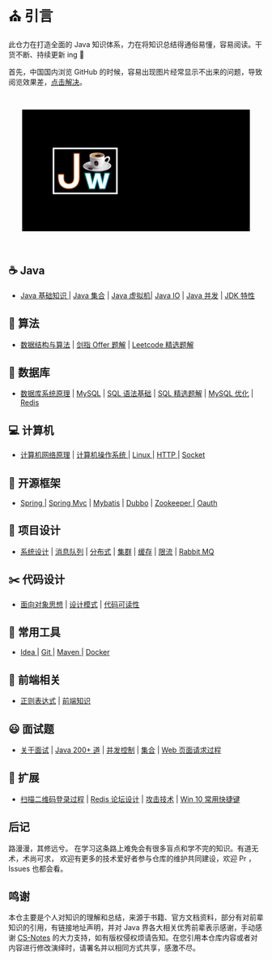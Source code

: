 # :church: 引言

此仓力在打造全面的 Java 知识体系，力在将知识总结得通俗易懂，容易阅读。干货不断、持续更新 ing  :hugs: 

首先，中国国内浏览 GitHub 的时候，容易出现图片经常显示不出来的问题，导致阅览效果差，[点击解决](https://github.com/Code-Jackwen/ZJW-Summary/blob/main/notes-md/Git/Git%20Hub%20%E5%9B%BE%E7%89%87%E6%98%BE%E7%A4%BA%E4%B8%8D%E5%87%BA%E6%9D%A5%E7%9A%84%E9%97%AE%E9%A2%98%E8%A7%A3%E5%86%B3.md)。

<br>

<div>
<p align="center">
    <a href="https://github.com/Code-Jackwen" target="_blank" rel="noopener noreferrer">
        <img src="https://github.com/Code-Jackwen/OtherPictures/blob/main/pic/5.jpg" alt="logo" width="450px" />
    </a>
</p>
</div>

<br>



## :coffee:  Java

- [Java 基础知识 ](notes-md/Java/Java%20基础.md) | [Java 集合](notes-md/Java/Java%20容器.md) | [Java 虚拟机](notes-md/Java/Java%20虚拟机.md)| [Java IO](notes-md/Java/Java%20IO.md) | [Java 并发](notes-md/Java/Java%20并发.md) | [JDK 特性](notes-md/Java/Jdk%20特性.md)

## 📝  算法

- [数据结构与算法](notes-md/Algorithm/数据结构%20-%20目录.md) | [剑指 Offer 题解](notes-md/To%20offer/剑指%20Offer%20-%20目录.md) | [Leetcode 精选题解](notes-md/Leetcode/Leetcode%20题解%20-%20目录.md) 

## :date:  数据库 

- [数据库系统原理](notes-md/Database/数据库系统原理.md) | [ MySQL](notes-md/Database/MySQL.md) | [SQL 语法基础](notes-md/Database/SQL%20语法.md) | [SQL 精选题解](notes-md/) | [MySQL 优化](notes-md/) | [Redis](notes-md/Database/Redis.md) 

## :computer:  ​计算机

- [计算机网络原理](notes-md/Computer/计算机网络%20-%20目录.md) | [计算机操作系统 ](notes-md/Computer/计算机操作系统%20-%20目录.md)| [Linux ](notes-md/Computer/Linux.md)| [HTTP ](notes-md/Computer/HTTP.md) | [Socket ](notes-md/Computer/Socket.md) 

## :european_castle: 开源框架  

- [Spring ](notes-md/Framework)| [Spring Mvc](notes-md/Framework) | [Mybatis](notes-md/Framework) | [Dubbo](notes-md/Framework) | [Zookeeper ](notes-md/Framework) | [Oauth](notes-md/Framework)

## :straight_ruler:  项目设计   

- [系统设计](notes-md/Project/系统设计基础.md) | [消息队列](notes-md/Project/消息队列.md) | [ 分布式](notes-md/Project/分布式.md) | [集群](notes-md/Project/集群.md) | [缓存](notes-md/Project/缓存.md) | [限流](notes-md/Project/限流.md) | [Rabbit MQ](notes-md/Project/Rabbit%20MQ.md)

## :scissors:  代码设计

-  [面向对象思想](notes-md/Code/面向对象思想.md) | [设计模式](notes-md/DesignPattern/设计模式%20-%20目录.md) | [代码可读性](notes-md/Code/代码可读性.md) 

## :wrench:  常用工具 

- [Idea ](notes-md/Tools/IDEA.md)| [Git ](notes-md/Tools/Git.md)| [Maven ](notes-md/Tools/Maven.md)| [Docker](notes-md/Tools/Docker.md)

## :strawberry:  ​前端相关

- [正则表达式](notes-md/Front/正则表达式.md) | [前端知识](notes-md/)

## :smiley: 面试题

- [关于面试](notes-md/Interview/关于面试.md) | [Java 200+ 道](notes-md/Interview/Java%20200+%20道.md) | [并发控制](notes-md/Interview/并发控制.md) | [集合](notes-md/Interview/集合.md) | [Web 页面请求过程](notes-md/Interview/Web%20页面请求过程.md)

## :game_die: 扩展

- [扫描二维码登录过程](notes-md/Extend/扫描二维码登录过程.md) | [Redis 论坛设计](notes-md/Extend/Redis%20论坛设计.md) | [攻击技术](notes-md/Extend/攻击技术.md) | [Win 10 常用快捷键](notes-md/Extend/Win%2010%20常用快捷键.md)



## 后记

路漫漫，其修远兮。 在学习这条路上难免会有很多盲点和学不完的知识。有道无术，术尚可求， 欢迎有更多的技术爱好者参与仓库的维护共同建设，欢迎 Pr ，Issues 也都会看。



## 鸣谢

本仓主要是个人对知识的理解和总结，来源于书籍、官方文档资料，部分有对前辈知识的引用，有链接地址声明，并对 Java 界各大相关优秀前辈表示感谢，手动感谢 [CS-Notes](https://github.com/CyC2018/CS-Notes) 的大力支持，如有版权侵权烦请告知。在您引用本仓库内容或者对内容进行修改演绎时，请署名并以相同方式共享，感激不尽。

